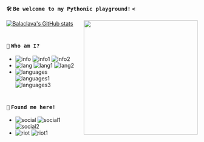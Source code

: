 ### `🛠️` `Be welcome to my Pythonic playground!` `<`

<img align="right" src="https://i.imgur.com/nhkjX8U.png" width="300" height="300"/>

[![Balaclava's GitHub stats](https://github-readme-stats.vercel.app/api?username=balasclava&show_icons=true&hide=prs&count_private=true&theme=graywhite&hide_border=false&custom_title=Check%20some%20stats!%20⚙️)](https://www.discord.gg/8DVKzDf9cZ)

#

### `📄` `Who am I?`
- ![info](https://img.shields.io/static/v1?logo=ReverbNation&label=&message=Yan%20Gabriel%20&color=black&logoColor=white&style=flat)
![info1](https://img.shields.io/static/v1?logo=Google%20Maps&label=&message=Brazil&color=black&logoColor=white&style=flat)
![info2](https://img.shields.io/static/v1?logo=GitHub%20Sponsors&label=&message=Rayssa&color=black&logoColor=white&style=flat)
- ![lang](https://img.shields.io/static/v1?logo=Google%20Translate&label=&message=Idioms&color=black&logoColor=white&style=flat)
![lang1](https://img.shields.io/static/v1?label=&message=Portuguese&color=black&logoColor=white&style=flat)
![lang2](https://img.shields.io/static/v1?label=&message=English&color=black&logoColor=white&style=flat)
- ![languages](https://img.shields.io/static/v1?logo=Python&label=&message=Python&color=black&logoColor=white&style=flat)
![languages1](https://img.shields.io/static/v1?logo=Windows%20XP&label=&message=Windows%2011&color=black&logoColor=white&style=flat)
![languages3](https://img.shields.io/static/v1?logo=Visual%20Studio%20Code&label=&message=IDE&color=black&logoColor=white&style=flat)

#

### `🔗` `Found me here!`
- ![social](https://img.shields.io/static/v1?logo=twitter&label=&message=Cooolier&color=black&logoColor=white&style=flat)
![social1](https://img.shields.io/static/v1?logo=GitHub&label=&message=Balasclava&color=black&logoColor=white&style=flat)
![social2](https://img.shields.io/static/v1?logo=discord&label=&message=Balaclava%231912&color=black&logoColor=white&style=flat)
- ![riot](https://img.shields.io/static/v1?logo=Quantcast&label=&message=What%20do%20I%20like%20to%20do?&color=black&logoColor=white&style=flat)
![riot1](https://img.shields.io/static/v1?label=&message=Make%20some%20Discord%20Bots!&color=black&logoColor=white&style=flat)
